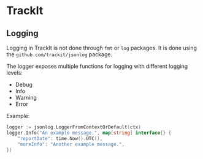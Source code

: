 # TrackIt
## Logging

Logging in TrackIt is not done through `fmt` or `log` packages. It is done using the `github.com/trackit/jsonlog` package.

The logger exposes multiple functions for logging with different logging levels:
- Debug
- Info
- Warning
- Error

Example:
```go
logger := jsonlog.LoggerFromContextOrDefault(ctx)	
logger.Info("An example message.", map[string] interface{} {
    "reportDate": time.Now().UTC(),
    "moreInfo": "Another example message.",
})
```
